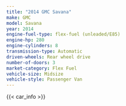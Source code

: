 ```yaml
---
title: "2014 GMC Savana"
make: GMC
model: Savana
year: 2014
engine-fuel-type: flex-fuel (unleaded/E85)
engine-hp: 280
engine-cylinders: 8
transmission-type: Automatic
driven-wheels: Rear wheel drive
number-of-doors: 3
market-category: Flex Fuel
vehicle-size: Midsize
vehicle-style: Passenger Van
---
```


{{< car_info >}}
